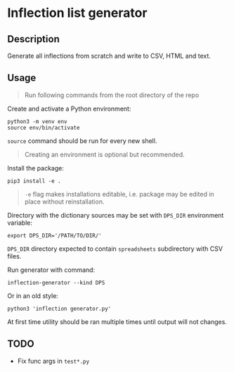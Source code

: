 # Inflection list generator

## Description

Generate all inflections from scratch and write to CSV, HTML and text.

## Usage

> Run following commands from the root directory of the repo

Create and activate a Python environment:

```shell
python3 -m venv env
source env/bin/activate
```

`source` command should be run for every new shell.

> Creating an environment is optional but recommended.

Install the package:

```shell
pip3 install -e .
```

> `-e` flag makes installations editable, i.e. package may be edited in place
> without reinstallation.

Directory with the dictionary sources may be set with `DPS_DIR` environment
variable:

```shell
export DPS_DIR='/PATH/TO/DIR/'
```

`DPS_DIR` directory expected to contain `spreadsheets` subdirectory with CSV
files.

Run generator with command:

```shell
inflection-generator --kind DPS
```

Or in an old style:
```shell
python3 'inflection generator.py'
```

At first time utility should be ran multiple times until output will not
changes.

## TODO

- Fix func args in `test*.py`
